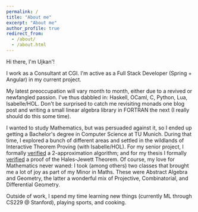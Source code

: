 ```yaml
---
permalink: /
title: "About me"
excerpt: "About me"
author_profile: true
redirect_from: 
  - /about/
  - /about.html
---
```

Hi there, I'm Ujkan'!

I work as a Consultant at CGI. I'm active as a Full Stack Developer (Spring + Angular) in my current project.

My latest preoccupation will vary month to month, either due to a revived or newfangled passion. I've thus dabbled in: Haskell, OCaml, C, Python, Lua, Isabelle/HOL. Don't be surprised to catch me revisiting monads one blog post and writing a small linear algebra library in FORTRAN the next (I really should do this some time).

I wanted to study Mathematics, but was persuaded against it, so I ended up getting a Bachelor's degree in Computer Science at TU Munich. During that time, I explored a bunch of different areas and settled in the wildlands of Interactive Theorem Proving (with Isabelle/HOL). For my senior project, I formally [verified](https://ujkan.github.io/publication/2022-03-01-verified-approximation-algorithms) a 2-approximation algorithm; and for my thesis I formally [verified](https://www.isa-afp.org/entries/Hales_Jewett.html) a proof of the Hales-Jewett Theorem. Of course, my love for Mathematics never waned: I took (among others) two classes that brought me a lot of joy as part of my Minor in Maths. These were Abstract Algebra and Geometry, the latter a wonderful mix of Projective, Combinatorial, and Differential Geometry. 

Outside of work, I spend my time learning new things (currently ML through CS229 @ Stanford), playing sports, and cooking.
